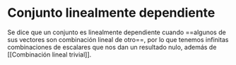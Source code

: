 # Conjunto linealmente dependiente

Se dice que un conjunto es linealmente dependiente cuando ==algunos de sus vectores son combinación lineal de otro==, por lo que tenemos infinitas combinaciones de escalares que nos dan un resultado nulo, además de [[Combinación lineal trivial]].
